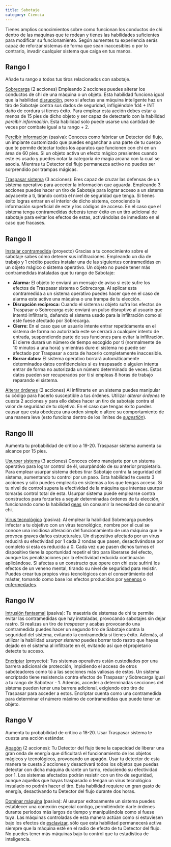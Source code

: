 ```yaml
---
title: Sabotaje
category: Ciencia
---
```


Tienes amplios conocimientos sobre como funcionan los conductos de chi dentro de las maquinas que te rodean y tienes las habilidades suficientes para modificar su funcionamiento. Según aumentes tu experiencia serás capaz de reforzar sistemas de forma que sean inaccesibles o por lo contrario, invadir cualquier sistema que caiga en tus manos.

## Rango I

Añade tu rango a todos tus tiros relacionados con sabotaje.

<u>Sobrecarga</u> (2 acciones) Empleando 2 acciones puedes alterar los conductos de chi de una máquina o un objeto. Esta habilidad funciona igual que la habilidad [disrupción](https://raldamain.com/rules/Rangos/Magia%20arcana/magia%20protectora.html#rango-i), pero si afectas una máquina inteligente haz un tiro de Sabotaje contra sus dados de seguridad, infligiéndole 1d4 + INT daño de cordura si tienes éxito. Para emplear esta acción debes estar a menos de 15 pies de dicho objeto y ser capaz de detectarlo con la habilidad *percibir información*. Esta habilidad solo puede usarse una cantidad de veces por combate igual a tu rango + 2. 

<u>Percibir información</u> (pasiva): Conoces como fabricar un Detector del flujo, un implante customizado que puedes enganchar a una parte de tu cuerpo que te permite detectar todos los aparatos que funcionen con chi en un área de 60 pies. Si un objeto activa un efecto mágico presientes cuando este es usado y puedes notar la categoría de magia arcana con la cual se asocia. Mientras tu Detector del flujo permanezca activo no puedes ser sorprendido por trampas mágicas. 

<u>Traspasar sistema</u> (3 acciones): Eres capaz de cruzar las defensas de un sistema operativo para acceder la información que aguarda. Empleando 3 acciones puedes hacer un tiro de Sabotaje para lograr acceso a un sistema adyacente a ti, tirando contra el nivel de seguridad que tenga. Si tienes éxito logras entrar en el interior de dicho sistema, conociendo la información superficial de este y los códigos de acceso. En el caso que el sistema tenga contramedidas deberás tener éxito en un tiro adicional de sabotaje para evitar los efectos de estas, activándolas de inmediato en el caso que fracases.

## Rango II

<u>Instalar contramedida</u> (proyecto) Gracias a tu conocimiento sobre el sabotaje sabes cómo detener sus infiltraciones. Empleando un día de trabajo y 1 crédito puedes instalar una de las siguientes contramedidas en un objeto mágico o sistema operativo. Un objeto no puede tener más contramedidas instaladas que tu rango de Sabotaje:

- **Alarma:** El objeto te enviará un mensaje de aviso si este sufre los efectos de Traspasar sistema o Sobrecarga. Al aplicar esta contramedida a un sistema operativo puedes hacer que en el caso de alarma este active una máquina o una trampa de tu elección.
- **Disrupción recíproca:** Cuando el sistema u objeto sufra los efectos de Traspasar o Sobrecarga este enviará un pulso disruptivo al usuario que intentó infiltrarlo, dañando el sistema usado para la infiltración como si este fuese afectado por Sobrecarga.
- **Cierre:** En el caso que un usuario intente entrar repetidamente en el sistema de forma no autorizada este se cerrará a cualquier intento de entrada, suspendiendo parte de sus funciones para evitar la infiltración. El cierre durará un número de tiempo escogido por ti (normalmente de 10 minutos a una hora) y mientras dure el sistema no puede ser afectado por Traspasar a costa de hacerlo completamente inaccesible.
- **Borrar datos:** El sistema operativo borrará automáticamente determinados datos confidenciales si es traspasado o alguien intenta entrar de forma no autorizada un número determinado de veces. Estos datos pueden ser recuperados por ti si empleas 8 horas de trabajo reparando el sistema.

<u>Alterar órdenes</u> (2 acciones) Al infiltrarte en un sistema puedes manipular su código para hacerlo susceptible a tus órdenes. Utilizar *alterar órdenes* te cuesta 2 acciones y para ello debes hacer un tiro de sabotaje contra el valor de seguridad de tu objetivo. En el caso que tengas éxito puedes causar que esta obedezca una orden simple o altere su comportamiento de una manera leve (esto funciona dentro de los límites de [*sugestión*](https://raldamain.com/rules/Rangos/Magia%20arcana/magia%20mental.html#rango-ii)). 

## Rango III

Aumenta tu probabilidad de crítico a 19-20. Traspasar sistema aumenta su alcance por 15 pies.

<u>Usurpar sistema</u> (3 acciones) Conoces cómo manejarte por un sistema operativo para lograr control de él, usurpándolo de su anterior propietario. Para emplear usurpar sistema debes tirar Sabotaje contra la seguridad del sistema, aumentando tu control por un paso. Esta habilidad te cuesta 3 acciones y sólo puedes emplearla en sistemas a los que tengas acceso. Si tu nivel de control supera la efectividad de la máquina que intentas usurpar tomarás control total de esta. Usurpar sistema puede emplearse contra constructos para forzarles a seguir determinadas órdenes de tu elección, funcionando como la habilidad [geas](https://raldamain.com/rules/Rangos/Magia%20arcana/magia%20mental.html#rango-iv) sin consumir la necesidad de consumir chi.

<u>Virus tecnológico</u> (pasiva):  Al emplear la habilidad Sobrecarga puedes infectar a tu objetivo con un virus tecnológico, nombre por el cual se conoce una insidiosa alteración del funcionamiento de una máquina que le provoca graves daños estructurales. Un dispositivo afectado por un virus reducirá su efectividad por 1 cada 2 rondas que pasen, desactivándose por completo si esta es reducida a 0. Cada vez que pasen dichos turnos el dispositivo tiene la oportunidad repetir el tiro para liberarse del efecto, aunque las penalizaciones por la efectividad reducida continuarán aplicándose. Si afectas a un constructo que opere con chi este sufrirá los efectos de un veneno mental, tirando su nivel de seguridad para resistir. Puedes crear tus propios virus tecnológicos con el consentimiento del máster, tomando como base los efectos producidos por [venenos](https://raldamain.com/rules/Reglas%20adicionales/venenos_enfermedades.html#venenos) o [enfermedades](https://raldamain.com/rules/Reglas%20adicionales/venenos_enfermedades.html#enfermedades).

## Rango IV

<u>Intrusión fantasmal</u> (pasiva): Tu maestría de sistemas de chi te permite evitar las contramedidas que hay instaladas, provocando sabotajes sin dejar rastro. Si realizas un tiro de *traspasar* y acabas provocando una contramedida puedes hacer un segundo tiro de Sabotaje contra la seguridad del sistema, evitando la contramedida si tienes éxito. Además, al utilizar la habilidad *usurpar sistema* puedes borrar todo rastro que hayas dejado en el sistema al infiltrarte en él, evitando así que el propietario detecte tu acceso.

<u>Encriptar</u> (proyecto): Tus sistemas operativos están custodiados por una barrera adicional de protección, impidiendo el acceso de otros saboteadores como tú a las secciones más valiosas de estos. Un sistema encriptado tiene resistencia contra efectos de Traspasar y Sobrecarga igual a tu rango de Sabotear - 1. Además, acceder a determinadas secciones del sistema pueden tener una barrera adicional, exigiendo otro tiro de Traspasar para acceder a estos. Encriptar cuenta como una contramedida para determinar el número máximo de contramedidas que puede tener un objeto.

## Rango V

Aumenta tu probabilidad de crítico a 18-20. Usar Traspasar sistema te cuesta una acción estándar.

<u>Apagón</u> (2 acciones): Tu Detector del flujo tiene la capacidad de liberar una gran onda de energía que dificultará el funcionamiento de los objetos mágicos y tecnológicos, provocando un apagón. Usar tu detector de esta manera te cuesta 2 acciones y desactivará todos los objetos que puedas detectar con dicha máquina durante un turno, reduciendo su efectividad por 1. Los sistemas afectados podrán resistir con un tiro de seguridad, aunque aquellos que hayas traspasado o tengan un virus tecnológico instalado no podrán hacer el tiro. Esta habilidad requiere un gran gasto de energía, desactivando tu Detector del flujo durante dos horas. 

<u>Dominar máquina</u> (pasiva): Al usurpar exitosamente un sistema puedes establecer una conexión especial contigo, permitiéndote darle órdenes durante periodos más largos de tiempo y manipulándola como si fuese tuya. Las máquinas controladas de esta manera actúan como si estuviesen bajo los efectos de [esclavizar](https://raldamain.com/rules/Rangos/Magia%20arcana/magia%20mental.html#rango-vi), sólo que esta habilidad permanecerá activa siempre que la máquina esté en el radio de efecto de tu Detector del flujo. No puedes tener más máquinas bajo tu control que tu estadística de inteligencia.